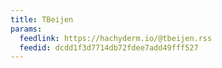 ```yaml
---
title: TBeijen
params:
  feedlink: https://hachyderm.io/@tbeijen.rss
  feedid: dcdd1f3d7714db72fdee7add49fff527
---
```

